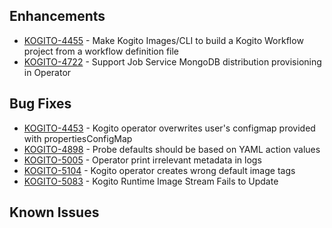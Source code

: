 <!-- Keep them in alphabetical order -->
## Enhancements
- [KOGITO-4455](https://issues.redhat.com/browse/KOGITO-4455) - Make Kogito Images/CLI to build a Kogito Workflow project from a workflow definition file
- [KOGITO-4722](https://issues.redhat.com/browse/KOGITO-4722) - Support Job Service MongoDB distribution provisioning in Operator

## Bug Fixes
- [KOGITO-4453](https://issues.redhat.com/browse/KOGITO-4453) - Kogito operator overwrites user's configmap provided with propertiesConfigMap
- [KOGITO-4898](https://issues.redhat.com/browse/KOGITO-4898) - Probe defaults should be based on YAML action values
- [KOGITO-5005](https://issues.redhat.com/browse/KOGITO-5005) - Operator print irrelevant metadata in logs
- [KOGITO-5104](https://issues.redhat.com/browse/KOGITO-5104) - Kogito operator creates wrong default image tags
- [KOGITO-5083](https://issues.redhat.com/browse/KOGITO-5083) - Kogito Runtime Image Stream Fails to Update

## Known Issues

